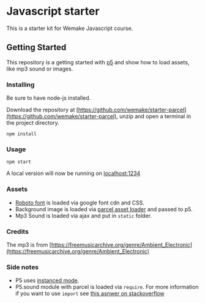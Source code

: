 # Javascript starter

This is a starter kit for Wemake Javascript course.

## Getting Started

This repository is a getting started with [p5](https://p5js.org/) and show how to load assets, like mp3 sound or images.

### Installing

Be sure to have node-js installed.

Download the repository at [https://github.com/wemake/starter-parcel](https://github.com/wemake/starter-parcel), unzip and open a terminal in the project directory.

```
npm install
```

### Usage

```
npm start
```

A local version will now be running on [localhost:1234](http://localhost:1234)

### Assets

- [Roboto font](https://fonts.google.com/specimen/Roboto) is loaded via google font cdn and CSS.
- Background image is loaded via [parcel asset loader](https://parceljs.org/assets.html) and passed to p5.
- Mp3 Sound is loaded via ajax and put in `static` folder.

### Credits

The mp3 is from [https://freemusicarchive.org/genre/Ambient_Electronic](https://freemusicarchive.org/genre/Ambient_Electronic)

### Side notes

- P5 uses [instanced mode](https://github.com/processing/p5.js/wiki/Global-and-instance-mode).
- P5.sound module with parcel is loaded via `require`. For more information if you want to use `import` see [this asnwer on stackoverflow](https://stackoverflow.com/a/47984928/433685)
